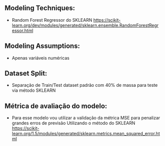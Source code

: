 ## Modeling Techniques:
- Random Forest Regressor do SKLEARN <https://scikit-learn.org/dev/modules/generated/sklearn.ensemble.RandomForestRegressor.html>

## Modeling Assumptions:
- Apenas variáveis numéricas

## Dataset Split:
- Separação de Train/Test dataset padrão com 40% de massa para teste via método SKLEARN

## Métrica de avaliação do modelo:
- Para esse modelo vou utilizar a validação da métrica MSE para penalizar grandes erros de previsão Utilizando o método do SKLEARN <https://scikit-learn.org/1.5/modules/generated/sklearn.metrics.mean_squared_error.html>
